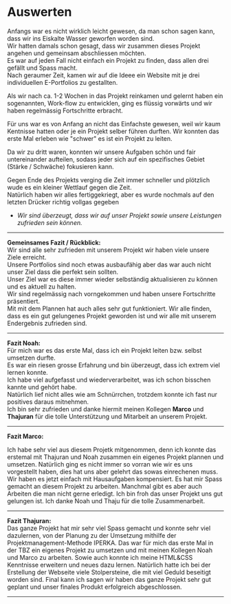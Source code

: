 # Auswerten
Anfangs war es nicht wirklich leicht gewesen, da man schon sagen kann, dass wir ins Eiskalte Wasser geworfen worden sind.<br>
Wir hatten damals schon gesagt, dass wir zusammen dieses Projekt angehen und gemeinsam abschliessen möchten.<br>
Es war auf jeden Fall nicht einfach ein Projekt zu finden, dass allen drei gefällt und Spass macht.<br>
Nach geraumer Zeit, kamen wir auf die Ideee ein Website mit je drei individuellen E-Portfolios zu gestallten.<br>

Als wir nach ca. 1-2 Wochen in das Projekt reinkamen und gelernt haben ein sogenannten, Work-flow zu entwicklen, ging es flüssig vorwärts und wir haben regelmässig Fortschritte erbracht.

Für uns war es von Anfang an nicht das Einfachste gewesen, weil wir kaum Kentnisse hatten oder je ein Projekt selber führen durften.
Wir konnten das erste Mal erleben wie "schwer" es ist ein Projekt zu leiten.<br>

Da wir zu dritt waren, konnten wir unsere Aufgaben schön und fair untereinander aufteilen, sodass jeder sich auf ein spezifisches Gebiet (Stärke / Schwäche) fokusieren kann.<br>

Gegen Ende des Projekts verging die Zeit immer schneller und plötzlich wude es ein kleiner Wettlauf gegen die Zeit.<br>
Natürlich haben wir alles fertiggekriegt, aber es wurde nochmals auf den letzten Drücker richtig vollgas gegeben<br>

 - *Wir sind überzeugt, dass wir auf unser Projekt sowie unsere Leistungen zufrieden sein können.*

---

**Gemeinsames Fazit / Rückblick:**<br>
Wir sind alle sehr zufrieden mit unserem Projekt wir haben viele unsere Ziele erreicht.<br>
Unsere Portfolios sind noch etwas ausbaufähig aber das war auch nicht unser Ziel dass die perfekt sein sollten.<br>
Unser Ziel war es diese immer wieder selbständig aktualisieren zu können und es aktuell zu halten.<br>
Wir sind regelmässig nach vorngekommen und haben unsere Fortschritte präsentiert.<br>
Mit mit dem Plannen hat auch alles sehr gut funktioniert. Wir alle finden, dass es ein gut gelungenes Projekt geworden ist und wir alle mit unserem Endergebnis zufrieden sind.

---

**Fazit Noah:**<br>
Für mich war es das erste Mal, dass ich ein Projekt leiten bzw. selbst umsetzen durfte.<br>
Es war ein riesen grosse Erfahrung und bin überzeugt, dass ich extrem viel lernen konnte.<br>
Ich habe viel aufgefasst und wiederverarbeitet, was ich schon bisschen kannte und gehört habe.<br>
Natürlich lief nicht alles wie am Schnürrchen, trotzdem konnte ich fast nur positives daraus mitnehmen.<br>
Ich bin sehr zufrieden und danke hiermit meinen Kollegen **Marco** und **Thajuran** für die tolle Unterstützung und Mitarbeit an unserem Projekt.

---

**Fazit Marco:**<br>

Ich habe sehr viel aus diesem Projetk mitgenommen, denn ich konnte das erstemal mit Thajuran und Noah zusammen ein eigenes Projekt plannen und umsetzen. Natürlich ging es nicht immer so vorran wie wir es uns vorgestellt haben, dies hat uns aber gelehrt das sowas einrechenen muss. Wir haben es jetzt einfach mit Hausaufgaben kompensiert. Es hat mir Spass gemacht an diesem Projekt zu arbeiten. Manchmal gibt es aber auch Arbeiten die man nicht gerne erledigt. Ich bin froh das unser Projekt uns gut gelungen ist. Ich danke Noah und Thaju für die tolle Zusammenarbeit.

---

**Fazit Thajuran:**<br>
Das ganze Projekt hat mir sehr viel Spass gemacht und konnte sehr viel dazulernen, von der Planung zu der Umsetzung mithilfe der Projektmanagement-Methode IPERKA. Das war für mich das erste Mal in der TBZ ein eigenes Projekt zu umsetzen und mit meinen Kollegen Noah und Marco zu arbeiten. Sowie auch konnte ich meine HTML&CSS Kenntnisse erweitern und neues dazu lernen. Natürlich hatte ich bei der Erstellung der Webseite viele Stolpersteine, die mit viel Geduld beseitigt worden sind. Final kann ich sagen wir haben das ganze Projekt sehr gut geplant und unser finales Produkt erfolgreich abgeschlossen. 

---
